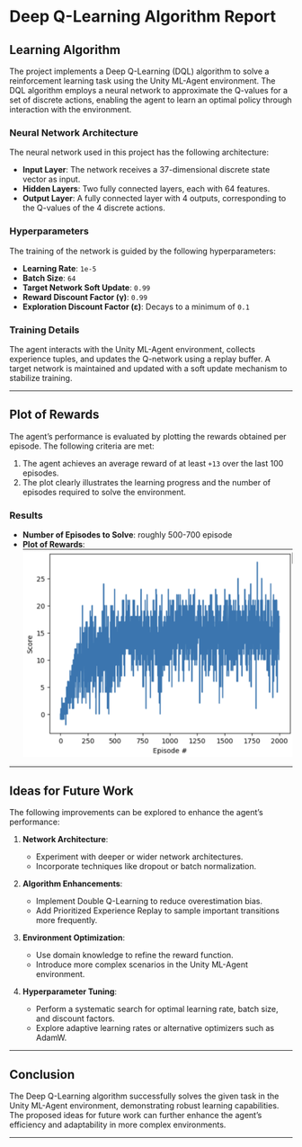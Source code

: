 # Deep Q-Learning Algorithm Report

## Learning Algorithm

The project implements a Deep Q-Learning (DQL) algorithm to solve a reinforcement learning task using the Unity ML-Agent environment. The DQL algorithm employs a neural network to approximate the Q-values for a set of discrete actions, enabling the agent to learn an optimal policy through interaction with the environment.

### Neural Network Architecture

The neural network used in this project has the following architecture:
- **Input Layer**: The network receives a 37-dimensional discrete state vector as input.
- **Hidden Layers**: Two fully connected layers, each with 64 features.
- **Output Layer**: A fully connected layer with 4 outputs, corresponding to the Q-values of the 4 discrete actions.

### Hyperparameters

The training of the network is guided by the following hyperparameters:
- **Learning Rate**: `1e-5`
- **Batch Size**: `64`
- **Target Network Soft Update**: `0.99`
- **Reward Discount Factor (γ)**: `0.99`
- **Exploration Discount Factor (ε)**: Decays to a minimum of `0.1`

### Training Details

The agent interacts with the Unity ML-Agent environment, collects experience tuples, and updates the Q-network using a replay buffer. A target network is maintained and updated with a soft update mechanism to stabilize training.

---

## Plot of Rewards

The agent’s performance is evaluated by plotting the rewards obtained per episode. The following criteria are met:
1. The agent achieves an average reward of at least `+13` over the last 100 episodes.
2. The plot clearly illustrates the learning progress and the number of episodes required to solve the environment.

### Results

- **Number of Episodes to Solve**: roughly 500-700 episode
- **Plot of Rewards**: ![Reward Plot](images/reward_plot.png)

---

## Ideas for Future Work

The following improvements can be explored to enhance the agent’s performance:

1. **Network Architecture**:
   - Experiment with deeper or wider network architectures.
   - Incorporate techniques like dropout or batch normalization.

2. **Algorithm Enhancements**:
   - Implement Double Q-Learning to reduce overestimation bias.
   - Add Prioritized Experience Replay to sample important transitions more frequently.

3. **Environment Optimization**:
   - Use domain knowledge to refine the reward function.
   - Introduce more complex scenarios in the Unity ML-Agent environment.

4. **Hyperparameter Tuning**:
   - Perform a systematic search for optimal learning rate, batch size, and discount factors.
   - Explore adaptive learning rates or alternative optimizers such as AdamW.

---

## Conclusion

The Deep Q-Learning algorithm successfully solves the given task in the Unity ML-Agent environment, demonstrating robust learning capabilities. The proposed ideas for future work can further enhance the agent’s efficiency and adaptability in more complex environments.

---

